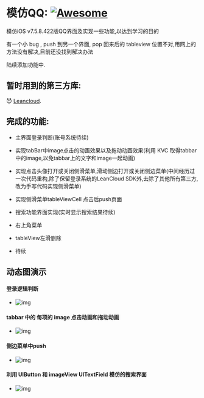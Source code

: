 
# 模仿QQ: [![Awesome](https://cdn.rawgit.com/sindresorhus/awesome/d7305f38d29fed78fa85652e3a63e154dd8e8829/media/badge.svg)](https://github.com/sindresorhus/awesome)
模仿iOS v7.5.8.422版QQ界面及实现一些功能,以达到学习的目的

有一个小 bug , push 到另一个界面, pop 回来后的 tableview 位置不对,用网上的方法没有解决,目前还没找到解决办法

陆续添加功能中.

## 暂时用到的第三方库:
😈 [Leancloud](https://leancloud.cn/).

## 完成的功能:

 - 主界面登录判断(账号系统待续)

 - 实现tabBar中image点击的动画效果以及拖动动画效果(利用 KVC 取得tabbar中的image,以免tabbar上的文字和image一起动画)

 - 实现点击头像打开或关闭侧滑菜单,滑动侧边打开或关闭侧边菜单(中间经历过一次代码重构,除了保留登录系统的LeanCloud SDK外,去除了其他所有第三方,改为手写代码实现侧滑菜单)

 - 实现侧滑菜单tableViewCell 点击后push页面

 - 搜索功能界面实现(实时显示搜索结果待续)

 - 右上角菜单 

 - tableView左滑删除

 - 待续

## 动态图演示

#### 登录逻辑判断
* ![img](https://github.com/chinghoi/image/blob/master/%E7%99%BB%E5%BD%95%E9%80%BB%E8%BE%91.gif)

#### tabbar 中的 每项的 image 点击动画和拖动动画
* ![img](https://github.com/chinghoi/image/blob/master/tabbarImageView%E6%8B%96%E5%8A%A8%E5%8A%A8%E7%94%BB.gif)

#### 侧边菜单中push
* ![img](https://github.com/chinghoi/image/blob/master/%E4%BE%A7%E6%BB%91%E8%8F%9C%E5%8D%95push%E6%BC%94%E7%A4%BA.gif)

#### 利用 UIButton 和 imageView UITextField 模仿的搜索界面
* ![img](https://github.com/chinghoi/image/blob/master/%E6%90%9C%E7%B4%A2%E7%95%8C%E9%9D%A2%E6%BC%94%E7%A4%BA.gif)